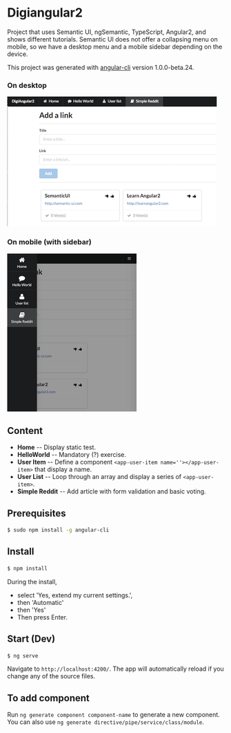 # Digiangular2

Project that uses Semantic UI, ngSemantic, TypeScript, Angular2, and shows different tutorials. Semantic UI does not offer a collapsing menu on mobile, so we have a desktop menu and a mobile sidebar depending on the device.

This project was generated with [angular-cli](https://github.com/angular/angular-cli) version 1.0.0-beta.24.

### On desktop
![Image on Desktop](images/desktop.png)
### On mobile (with sidebar)
![Image on Mobile](images/mobile.png)

## Content
* __Home__ -- Display static test.
* __HelloWorld__ -- Mandatory (?) exercise.
* __User Item__ -- Define a component ```<app-user-item name=''></app-user-item>``` that display a name.
* __User List__ -- Loop through an array and display a series of ```<app-user-item>```.
* __Simple Reddit__ -- Add article with form validation and basic voting.

## Prerequisites
```bash
$ sudo npm install -g angular-cli
```

## Install
```bash
$ npm install
```
During the install, 
* select 'Yes, extend my current settings.',
* then 'Automatic'
* then 'Yes'
* Then press Enter.

## Start (Dev)
```bash
$ ng serve
```

Navigate to `http://localhost:4200/`. The app will automatically reload if you change any of the source files.


## To add component

Run `ng generate component component-name` to generate a new component. You can also use `ng generate directive/pipe/service/class/module`.

